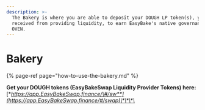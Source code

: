 ```yaml
---
description: >-
  The Bakery is where you are able to deposit your DOUGH LP token(s), you
  received from providing liquidity, to earn EasyBake's native governance token,
  OVEN.
---
```


# Bakery

{% page-ref page="how-to-use-the-bakery.md" %}

**Get your DOUGH tokens \(EasyBakeSwap Liquidity Provider Tokens\) here:** [**https://app.EasyBakeSwap.finance/\#/sw**](https://app.EasyBakeSwap.finance/#/swap)\*\*\*\*

